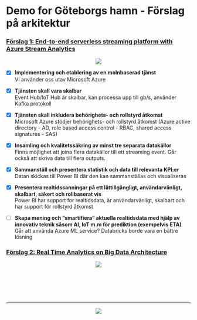 <h1> Demo for Göteborgs hamn - Förslag på arkitektur</h1>


<h3> <a href="https://docs.microsoft.com/en-us/azure/stream-analytics/stream-analytics-introduction"> Förslag 1:  End-to-end serverless streaming platform with Azure Stream Analytics </a></h3>  
<p align="center"><img src="https://docs.microsoft.com/en-us/azure/stream-analytics/media/stream-analytics-introduction/stream-analytics-e2e-pipeline.png"></p>

- [x] <b>Implementering och etablering av en molnbaserad tjänst</b>
<br>Vi använder oss utav Microsoft Azure
- [x] <b>Tjänsten skall vara skalbar</b>
<br>Event Hub/IoT Hub är skalbar, kan processa upp till gb/s, använder Kafka protokoll
- [x] <b>Tjänsten skall inkludera behörighets- och rollstyrd åtkomst</b>
<br>Microsoft Azure stödjer behörighets- och rollstyrd åtkomst (Azure active directory - AD, role based access control - RBAC, shared access signatures - SAS)
- [x] <b>Insamling och kvalitetssäkring av minst tre separata datakällor</b>
<br> Finns möjlighet att joina flera datakällor till ett streaming event. Går också att skriva data till flera outputs.
- [x] <b>Sammanställ och presentera statistik och data till relevanta KPI:er</b>
<br> Datan skickas till Power BI där den kan sammanställas och visualiseras
- [x] <b>Presentera realtidssanningar på ett lättillgängligt, användarvänligt, skalbart, säkert och rollbaserat vis</b>
<br>Power BI har support for realtidsdata, är användarvänligt, skalbart och har support för rollstyrd åtkomst
- [ ] <b>Skapa mening och ”smartifiera” aktuella realtidsdata med hjälp av innovativ teknik såsom AI, IoT m.m för prediktion (exempelvis ETA)</b>
<br>Går att använda Azure ML service? Databricks borde vara en bättre lösning

  
<h3> <a href="https://docs.microsoft.com/en-us/azure/architecture/solution-ideas/articles/real-time-analytics"> Förslag 2: Real Time Analytics on Big Data Architecture </a></h3> 
 
<p align="center"><img src="https://docs.microsoft.com/sv-se/azure/architecture/solution-ideas/media/real-time-analytics.png"></p>







<br>
<br>
<br>
<br>
<hr>






<p align="center"><img src="https://docs.microsoft.com/en-us/azure/architecture/solution-ideas/media/streaming-using-hdinsight.png"></p>


